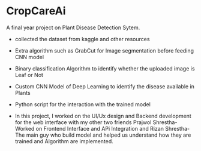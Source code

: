 # CropCareAi
A final year project on Plant Disease Detection Sytem. 
- collected the dataset from kaggle and other resources
- Extra algorithm such as GrabCut for Image segmentation before feeding CNN model
- Binary classification Algorithm to identify whether the uploaded image is Leaf or Not
- Custom CNN Model of Deep Learning to identify the disease available in Plants
- Python script for the interaction with the trained model

- In this project, I worked on the UI/Ux design and  Backend development for the web interface with my other two friends
  Prajwol Shrestha- Worked on Frontend Interface and APi Integration
 and Rizan Shrestha- The main guy who build model and helped us understand how they are trained and Algorithm are implemented. 
   
